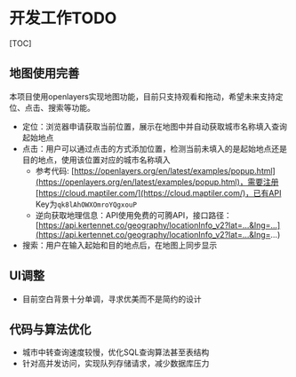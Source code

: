 # 开发工作TODO

[TOC]

## 地图使用完善

本项目使用openlayers实现地图功能，目前只支持观看和拖动，希望未来支持定位、点击、搜索等功能。

- 定位：浏览器申请获取当前位置，展示在地图中并自动获取城市名称填入查询起始地点
- 点击：用户可以通过点击的方式添加位置，检测当前未填入的是起始地点还是目的地点，使用该位置对应的城市名称填入
  - 参考代码: [https://openlayers.org/en/latest/examples/popup.html](https://openlayers.org/en/latest/examples/popup.html)，需要注册[https://cloud.maptiler.com/](https://cloud.maptiler.com/)，已有API Key为`qk8lAhOWXOmroYQgxouP`
  - 逆向获取地理信息：API使用免费的可腾API，接口路径：[https://api.kertennet.co/geography/locationInfo_v2?lat=...&lng=...](https://api.kertennet.co/geography/locationInfo_v2?lat=...&lng=...)
- 搜索：用户在输入起始和目的地点后，在地图上同步显示

## UI调整

- 目前空白背景十分单调，寻求优美而不是简约的设计

## 代码与算法优化

- 城市中转查询速度较慢，优化SQL查询算法甚至表结构
- 针对高并发访问，实现队列存储请求，减少数据库压力